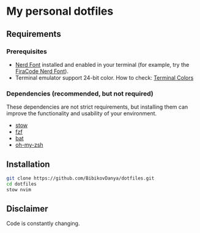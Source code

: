 # **My personal dotfiles** 

## **Requirements** 

### Prerequisites
- [Nerd Font](https://www.nerdfonts.com/) installed and enabled in your terminal (for example, try the [FiraCode Nerd Font](https://www.nerdfonts.com/font-downloads)).
- Terminal emulator support 24-bit color. How to check: [Terminal Colors](https://github.com/termstandard/colors)

### Dependencies (recommended, but not required)
These dependencies are not strict requirements, but installing them can improve the functionality and usability of your environment. 
- [stow](https://github.com/aspiers/stow)
- [fzf](https://github.com/junegunn/fzf)
- [bat](https://github.com/sharkdp/bat)
- [oh-my-zsh](https://ohmyz.sh)

## **Installation**

```bash
git clone https://github.com/BibikovDanya/dotfiles.git
cd dotfiles 
stow nvim  
```
## **Disclaimer**
Code is constantly changing.

